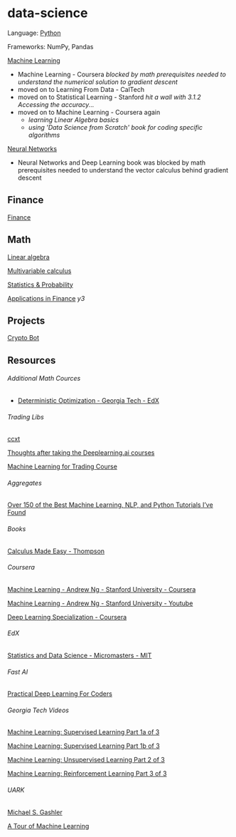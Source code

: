 # data-science

Language: [Python](https://github.com/mobilege/data-science/blob/master/python.md)

Frameworks: NumPy, Pandas
 
[Machine Learning](https://github.com/mobilege/data-science/blob/master/machine-learning.md) 

- Machine Learning - Coursera *blocked by math prerequisites needed to understand the numerical solution to gradient descent*
- moved on to Learning From Data - CalTech
- moved on to Statistical Learning - Stanford *hit a wall with 3.1.2 Accessing the accuracy...*
- moved on to Machine Learning - Coursera again 
    - *learning Linear Algebra basics*
    - *using 'Data Science from Scratch' book for coding specific algorithms* 

[Neural Networks](https://github.com/mobilege/data-science/blob/master/neural-networks.md) 

- Neural Networks and Deep Learning book was blocked by math prerequisites needed to understand the vector calculus behind gradient descent

## Finance

[Finance](https://github.com/mobilege/data-science/blob/master/finance.md) 

## Math

[Linear algebra](https://github.com/mobilege/linear-algebra)

[Multivariable calculus](https://github.com/mobilege/data-science/blob/master/multivariable-calculus.md)

[Statistics & Probability](https://github.com/mobilege/data-science/blob/master/statistics-probability.md)

[Applications in Finance](https://github.com/mobilege/data-science/blob/master/applications-in-finance.md) *y3*

## Projects

[Crypto Bot](https://github.com/mobilege/data-science/blob/master/crypto-bot.md)

## Resources

###### Additional Math Cources
- [Deterministic Optimization - Georgia Tech - EdX](https://courses.edx.org/courses/course-v1:GTx+ISYE6669x+1T2018/course/)

###### Trading Libs

[ccxt](https://github.com/ccxt/ccxt/tree/master/python)

[Thoughts after taking the Deeplearning.ai courses](https://towardsdatascience.com/thoughts-after-taking-the-deeplearning-ai-courses-8568f132153)

[Machine Learning for Trading Course](http://quantsoftware.gatech.edu/Machine_Learning_for_Trading_Course)

###### Aggregates

[Over 150 of the Best Machine Learning, NLP, and Python Tutorials I’ve Found](https://unsupervisedmethods.com/over-150-of-the-best-machine-learning-nlp-and-python-tutorials-ive-found-ffce2939bd78)

###### Books

[Calculus Made Easy - Thompson](http://www.gutenberg.org/files/33283/33283-pdf.pdf)

###### Coursera

[Machine Learning - Andrew Ng - Stanford University - Coursera](https://www.coursera.org/learn/machine-learning/home/welcome)

[Machine Learning - Andrew Ng - Stanford University - Youtube](https://www.youtube.com/playlist?list=PLLssT5z_DsK-h9vYZkQkYNWcItqhlRJLN)

[Deep Learning Specialization - Coursera](https://www.coursera.org/specializations/deep-learning)

###### EdX

[Statistics and Data Science - Micromasters - MIT](https://www.edx.org/micromasters/mitx-statistics-and-data-science)

###### Fast AI

[Practical Deep Learning For Coders](http://course.fast.ai/index.html)

###### Georgia Tech Videos

[Machine Learning: Supervised Learning Part 1a of 3](https://www.youtube.com/playlist?list=PLAwxTw4SYaPl0N6-e1GvyLp5-MUMUjOKo)

[Machine Learning: Supervised Learning Part 1b of 3](https://www.youtube.com/playlist?list=PLAwxTw4SYaPlkESDcHD-0oqVx5sAIgz7O)

[Machine Learning: Unsupervised Learning Part 2 of 3](https://www.youtube.com/playlist?list=PLAwxTw4SYaPmaHhu-Lz3mhLSj-YH-JnG7)

[Machine Learning: Reinforcement Learning Part 3 of 3](https://www.youtube.com/playlist?list=PLAwxTw4SYaPnidDwo9e2c7ixIsu_pdSNp)

###### UARK

[Michael S. Gashler](http://csce.uark.edu/~mgashler/)

[A Tour of Machine Learning](http://csce.uark.edu/~mgashler/lab/ml.pdf)
